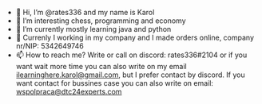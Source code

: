 - 👋 Hi, I’m @rates336 and my name is Karol
- 👀 I’m interesting chess, programming and economy
- 🌱 I’m currently mostly learning java and python
- 🌃 Currenly I working in my company and I made orders online, company nr/NIP: 5342649746
- 📫 How to reach me? Write or call on discord: rates336#2104 or if you want wait more time you can also write on my email ilearninghere.karol@gmail.com, but I prefer contact by discord. If you want contact for bussines case you can also write on email: wspolpraca@dtc24experts.com

<!---
rates336/rates336 is a ✨ special ✨ repository because its `README.md` (this file) appears on your GitHub profile.
You can click the Preview link to take a look at your changes.
--->
